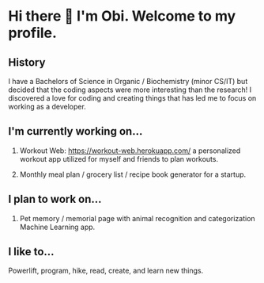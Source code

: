 # Hi there 👋 I'm Obi. Welcome to my profile.

## History
I have a Bachelors of Science in Organic / Biochemistry (minor CS/IT) but decided that the coding aspects
were more interesting than the research! I discovered a love for coding and creating things that has led me to focus on working as a developer.

## I'm currently working on...
1. Workout Web: https://workout-web.herokuapp.com/
a personalized workout app utilized for myself and friends to plan workouts.

2. Monthly meal plan / grocery list / recipe book generator for a startup.

## I plan to work on...

1. Pet memory / memorial page with animal recognition and categorization Machine Learning app. 

## I like to...
Powerlift, program, hike, read, create, and learn new things.


